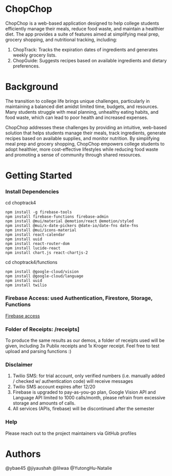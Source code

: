 # ChopChop
ChopChop is a web-based application designed to help college students efficiently manage their meals, reduce food waste, and maintain a healthier diet. The app provides a suite of features aimed at simplifying meal prep, grocery shopping, and nutritional tracking, including:
1. ChopTrack: Tracks the expiration dates of ingredients and generates weekly grocery lists.
2. ChopGuide: Suggests recipes based on available ingredients and dietary preferences.

# Background
The transition to college life brings unique challenges, particularly in maintaining a balanced diet amidst limited time, budgets, and resources. Many students struggle with meal planning, unhealthy eating habits, and food waste, which can lead to poor health and increased expenses.

ChopChop addresses these challenges by providing an intuitive, web-based solution that helps students manage their meals, track ingredients, generate recipes based on available supplies, and monitor nutrition. By simplifying meal prep and grocery shopping, ChopChop empowers college students to adopt healthier, more cost-effective lifestyles while reducing food waste and promoting a sense of community through shared resources.

# Getting Started

### Install Dependencies
cd choptrack4
```
npm install -g firebase-tools  
npm install firebase-functions firebase-admin  
npm install @mui/material @emotion/react @emotion/styled  
npm install @mui/x-date-pickers @date-io/date-fns date-fns  
npm install @mui/icons-material 
npm install react-calendar  
npm install uuid  
npm install react-router-dom  
npm install lucide-react  
npm install chart.js react-chartjs-2
```
cd choptrack4/functions  
```
npm install @google-cloud/vision  
npm install @google-cloud/language  
npm install uuid  
npm install twilio
```

### Firebase Access: used Authentication, Firestore, Storage, Functions
[Firebase access](https://console.firebase.google.com/u/0/project/choptrack-801d8/overview)

### Folder of Receipts: /receipts]
To produce the same results as our demos, a folder of receipts used will be given, including 3x Publix receipts and 1x Kroger receipt. Feel free to test upload and parsing functions :) 

### Disclaimer
1. Twilio SMS: for trial account, only verified numbers (i.e. manually added / checked w/ authentication code) will receive messages
2. Twilio SMS account expires after 12/20
3. Firebase is upgraded to pay-as-you-go plan, Google Vision API and Language API limited to 1000 calls/month, please refrain from excessive storage and amounts of calls. 
4. All services (APIs, firebase) will be discontinued after the semester

### Help

Please reach out to the project maintainers via GitHub profiles

# Authors
@ybae45
@jiyaushah
@lilwaa
@YutongHu-Natalie




